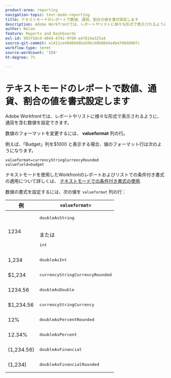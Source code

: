 ```yaml
---
product-area: reporting
navigation-topic: text-mode-reporting
title: テキストモードのレポートで数値、通貨、割合の値を書式設定します
description: Adobe Workfrontでは、レポートやリストに様々な形式で表示されるように、通貨を含む数値を設定できます。
author: Nolan
feature: Reports and Dashboards
exl-id: 965f5dcd-4844-4792-9fd0-a47814a325a4
source-git-commit: e1411ce49d8668ba50bcb9b80d4a4b47d0dd00fc
workflow-type: tm+mt
source-wordcount: '154'
ht-degree: 7%

---
```


# テキストモードのレポートで数値、通貨、割合の値を書式設定します

Adobe Workfrontでは、レポートやリストに様々な形式で表示されるように、通貨を含む数値を設定できます。

数値のフォーマットを変更するには、 **valueformat** 列の行。

例えば、「Budget」列を$1000 と表示する場合、値のフォーマット行は次のようになります。

```
valueformat=currencyStringCurrencyRounded
valuefield=budget
```

テキストモードを使用したWorkfrontのレポートおよびリストでの条件付き書式の適用について詳しくは、 [テキストモードでの条件付き書式の使用](../../../reports-and-dashboards/reports/text-mode/use-conditional-formatting-text-mode.md).

数値の書式を設定するには、次の値を `valueformat` 列の行：

| 例 | `valueformat=` |
|---|---|
| 1234 | <pre>doubleAsString</pre> <br>または <br><pre>int</pre> |
| 1,234 | <pre>doubleAsInt</pre> |
| $1,234 | <pre>currencyStringCurrencyRounded</pre> |
| 1234.56 | <pre>doubleAsDouble</pre> |
| $1,234.56 | <pre>currencyStringCurrency</pre> |
| 12% | <pre>doubleAsPercentRounded</pre> |
| 12.34% | <pre>doubleAsPercent</pre> |
| (1,234.56) | <pre>doubleAsFinancial</pre> |
| (1,234) | <pre>doubleAsFinancialRounded</pre> |

